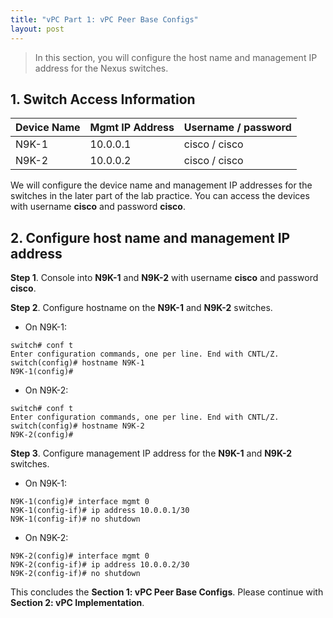 ```yaml
---
title: "vPC Part 1: vPC Peer Base Configs"
layout: post
---
```


> In this section, you will configure the host name and management IP address for the Nexus switches.

## 1. Switch Access Information

| **Device Name**             | **Mgmt IP Address**      | **Username / password**      |
|-----------------------------|--------------------------|------------------------------|
| N9K-1                       | 10.0.0.1                 | cisco / cisco                |
| N9K-2                       | 10.0.0.2                 | cisco / cisco                |

We will configure the device name and management IP addresses for the switches in the later part of the lab practice. You can access the devices with username **cisco** and password **cisco**.


## 2. Configure host name and management IP address

**Step 1**. Console into **N9K-1** and **N9K-2** with username **cisco** and password **cisco**.

**Step 2**. Configure hostname on the **N9K-1** and **N9K-2** switches.

- On N9K-1:

```
switch# conf t
Enter configuration commands, one per line. End with CNTL/Z.
switch(config)# hostname N9K-1
N9K-1(config)#
```

- On N9K-2:

```
switch# conf t
Enter configuration commands, one per line. End with CNTL/Z.
switch(config)# hostname N9K-2
N9K-2(config)#
```

**Step 3**. Configure management IP address for the **N9K-1** and **N9K-2** switches.

- On N9K-1:

```
N9K-1(config)# interface mgmt 0
N9K-1(config-if)# ip address 10.0.0.1/30
N9K-1(config-if)# no shutdown
```

- On N9K-2:

```
N9K-2(config)# interface mgmt 0
N9K-2(config-if)# ip address 10.0.0.2/30
N9K-2(config-if)# no shutdown
```

This concludes the **Section 1: vPC Peer Base Configs**. Please continue with **Section 2: vPC Implementation**.
